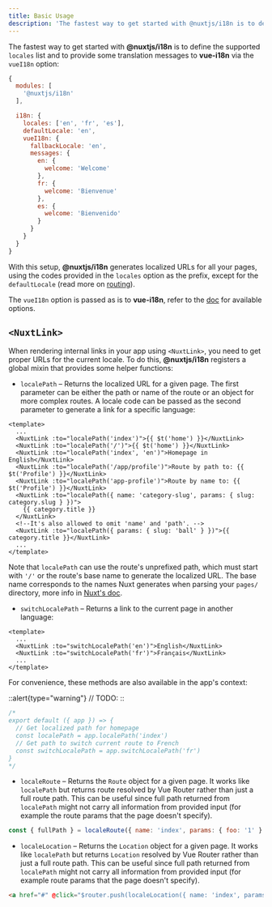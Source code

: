 ```yaml
---
title: Basic Usage
description: 'The fastest way to get started with @nuxtjs/i18n is to define the supported `locales` list and to provide some translation messages to vue-i18n via the `vueI18n` option:'
---
```


The fastest way to get started with **@nuxtjs/i18n** is to define the supported `locales` list and to provide some translation messages to **vue-i18n** via the `vueI18n` option:

```js {}[nuxt.config.js]
{
  modules: [
    '@nuxtjs/i18n'
  ],

  i18n: {
    locales: ['en', 'fr', 'es'],
    defaultLocale: 'en',
    vueI18n: {
      fallbackLocale: 'en',
      messages: {
        en: {
          welcome: 'Welcome'
        },
        fr: {
          welcome: 'Bienvenue'
        },
        es: {
          welcome: 'Bienvenido'
        }
      }
    }
  }
}
```

With this setup, **@nuxtjs/i18n** generates localized URLs for all your pages, using the codes provided in the `locales` option as the prefix, except for the `defaultLocale` (read more on [routing](/routing)).

The `vueI18n` option is passed as is to **vue-i18n**, refer to the [doc](https://vue-i18n.intlify.dev/) for available options.

## `<NuxtLink>`

When rendering internal links in your app using `<NuxtLink>`, you need to get proper URLs for the current locale. To do this, **@nuxtjs/i18n** registers a global mixin that provides some helper functions:

- `localePath` – Returns the localized URL for a given page. The first parameter can be either the path or name of the route or an object for more complex routes. A locale code can be passed as the second parameter to generate a link for a specific language:

```vue
<template>
  ...
  <NuxtLink :to="localePath('index')">{{ $t('home') }}</NuxtLink>
  <NuxtLink :to="localePath('/')">{{ $t('home') }}</NuxtLink>
  <NuxtLink :to="localePath('index', 'en')">Homepage in English</NuxtLink>
  <NuxtLink :to="localePath('/app/profile')">Route by path to: {{ $t('Profile') }}</NuxtLink>
  <NuxtLink :to="localePath('app-profile')">Route by name to: {{ $t('Profile') }}</NuxtLink>
  <NuxtLink :to="localePath({ name: 'category-slug', params: { slug: category.slug } })">
    {{ category.title }}
  </NuxtLink>
  <!--It's also allowed to omit 'name' and 'path'. -->
  <NuxtLink :to="localePath({ params: { slug: 'ball' } })">{{ category.title }}</NuxtLink>
  ...
</template>
```

Note that `localePath` can use the route's unprefixed path, which must start with `'/'` or the route's base name to generate the localized URL. The base name corresponds to the names Nuxt generates when parsing your `pages/` directory, more info in [Nuxt's doc](https://v3.nuxtjs.org/guide/directory-structure/pages).

- `switchLocalePath` – Returns a link to the current page in another language:

```vue
<template>
  ...
  <NuxtLink :to="switchLocalePath('en')">English</NuxtLink>
  <NuxtLink :to="switchLocalePath('fr')">Français</NuxtLink>
  ...
</template>
```

For convenience, these methods are also available in the app's context:

::alert{type="warning"}
// TODO:
::

```js {}[/plugins/myplugin.js]
/*
export default ({ app }) => {
  // Get localized path for homepage
  const localePath = app.localePath('index')
  // Get path to switch current route to French
  const switchLocalePath = app.switchLocalePath('fr')
}
*/
```

- `localeRoute` – Returns the `Route` object for a given page. It works like `localePath` but returns route resolved by Vue Router rather than just a full route path. This can be useful since full path returned from `localePath` might not carry all information from provided input (for example the route params that the page doesn't specify).

```js
const { fullPath } = localeRoute({ name: 'index', params: { foo: '1' } })
```

- `localeLocation` – Returns the `Location` object for a given page. It works like `localePath` but returns `Location` resolved by Vue Router rather than just a full route path. This can be useful since full path returned from `localePath` might not carry all information from provided input (for example route params that the page doesn't specify).

```html
<a href="#" @click="$router.push(localeLocation({ name: 'index', params: { foo: '1' } }))">Navigate</a>
```
